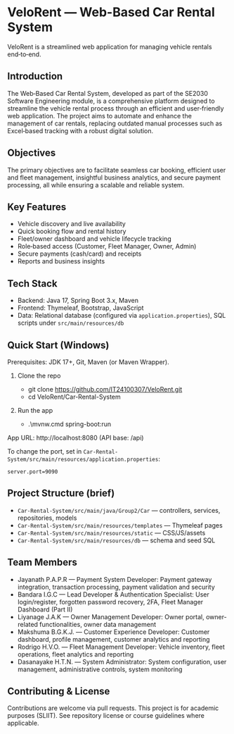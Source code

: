 # VeloRent — Web-Based Car Rental System

VeloRent is a streamlined web application for managing vehicle rentals end‑to‑end.

## Introduction

The Web‑Based Car Rental System, developed as part of the SE2030 Software Engineering module, is a comprehensive platform designed to streamline the vehicle rental process through an efficient and user‑friendly web application. The project aims to automate and enhance the management of car rentals, replacing outdated manual processes such as Excel‑based tracking with a robust digital solution.

## Objectives

The primary objectives are to facilitate seamless car booking, efficient user and fleet management, insightful business analytics, and secure payment processing, all while ensuring a scalable and reliable system.

## Key Features

- Vehicle discovery and live availability
- Quick booking flow and rental history
- Fleet/owner dashboard and vehicle lifecycle tracking
- Role‑based access (Customer, Fleet Manager, Owner, Admin)
- Secure payments (cash/card) and receipts
- Reports and business insights

## Tech Stack

- Backend: Java 17, Spring Boot 3.x, Maven
- Frontend: Thymeleaf, Bootstrap, JavaScript
- Data: Relational database (configured via `application.properties`), SQL scripts under `src/main/resources/db`

## Quick Start (Windows)

Prerequisites: JDK 17+, Git, Maven (or Maven Wrapper).

1) Clone the repo
   - git clone https://github.com/IT24100307/VeloRent.git
   - cd VeloRent/Car-Rental-System

2) Run the app
   - .\mvnw.cmd spring-boot:run

App URL: http://localhost:8080 (API base: /api)

To change the port, set in `Car-Rental-System/src/main/resources/application.properties`:

```
server.port=9090
```

## Project Structure (brief)

- `Car-Rental-System/src/main/java/Group2/Car` — controllers, services, repositories, models
- `Car-Rental-System/src/main/resources/templates` — Thymeleaf pages
- `Car-Rental-System/src/main/resources/static` — CSS/JS/assets
- `Car-Rental-System/src/main/resources/db` — schema and seed SQL

## Team Members

- Jayanath P.A.P.R — Payment System Developer: Payment gateway integration, transaction processing, payment validation and security
- Bandara I.G.C — Lead Developer & Authentication Specialist: User login/register, forgotten password recovery, 2FA, Fleet Manager Dashboard (Part II)
- Liyanage J.A.K — Owner Management Developer: Owner portal, owner-related functionalities, owner data management
- Makshuma B.G.K.J. — Customer Experience Developer: Customer dashboard, profile management, customer analytics and reporting
- Rodrigo H.V.O. — Fleet Management Developer: Vehicle inventory, fleet operations, fleet analytics and reporting
- Dasanayake H.T.N. — System Administrator: System configuration, user management, administrative controls, system monitoring

## Contributing & License

Contributions are welcome via pull requests. This project is for academic purposes (SLIIT). See repository license or course guidelines where applicable.
